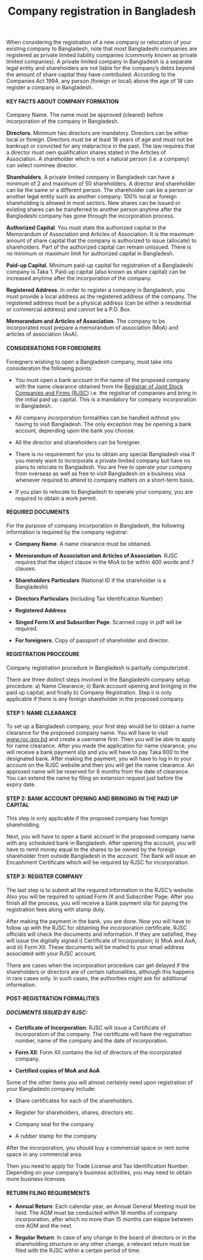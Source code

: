 ﻿---
layout: post
title: Company registration in Bangladesh  
---

When considering the registration of a new company or relocation of your existing company to Bangladesh, note that most Bangladeshi companies are registered as private limited liability companies (commonly known as private limited companies). A private limited company in Bangladesh is a separate legal entity and shareholders are not liable for the company’s debts beyond the amount of share capital they have contributed. According to the Companies Act 1994, any person (foreign or local) above the age of 18 can register a company in Bangladesh.

#### KEY FACTS ABOUT COMPANY FORMATION

Company Name.  The name must be approved (cleared) before incorporation of the company in Bangladesh.

**Directors**.  Minimum two directors are mandatory. Directors can be either local or foreign. Directors must be at least 18 years of age and must not be bankrupt or convicted for any malpractice in the past. The law requires that a director must own qualification shares stated in the Articles of Association. A shareholder which is not a natural person (i.e. a company) can select nominee director.

**Shareholders**.  A private limited company in Bangladesh can have a minimum of 2 and maximum of 50 shareholders. A director and shareholder can be the same or a different person. The shareholder can be a person or another legal entity such as another company. 100% local or foreign shareholding is allowed in most sectors. New shares can be issued or existing shares can be transferred to another person anytime after the Bangladeshi company has gone through the incorporation process.

**Authorized Capital**. You must state the authorized capital in the Memorandum of Association and Articles of Association. It is the maximum amount of share capital that the company is authorized to issue (allocate) to shareholders. Part of the authorized capital can remain unissued. There is no minimum or maximum limit for authorized capital in Bangladesh.

**Paid-up Capital**.  Minimum paid-up capital for registration of a Bangladeshi company is Taka 1. Paid-up capital (also known as share capital) can be increased anytime after the incorporation of the company.

**Registered Address**.  In order to register a company in Bangladesh, you must provide a local address as the registered address of the company. The registered address must be a physical address (can be either a residential or commercial address) and cannot be a P.O. Box.

**Memorandum and Articles of Association**. The company to be incorporated must prepare a memorandum of association (MoA) and articles of association (AoA).

#### CONSIDERATIONS FOR FOREIGNERS

Foreigners wishing to open a Bangladesh company, must take into consideration the following points:

- You must open a bank account in the name of the proposed company with the name clearance obtained from the [Registrar of Joint Stock Companies and Firms (RJSC)](http://www.roc.gov.bd) i.e. the registrar of companies and bring in the initial paid up capital. This is a mandatory for company incorporation in Bangladesh.

- All company incorporation formalities can be handled without you having to visit Bangladesh. The only exception may be opening a bank account, depending upon the bank you choose.

- All the director and shareholders can be foreigner.

- There is no requirement for you to obtain any special Bangladesh visa if you merely want to incorporate a private limited company but have no plans to relocate to Bangladesh. You are free to operate your company from overseas as well as free to visit Bangladesh on a business visa whenever required to attend to company matters on a short-term basis.

- If you plan to relocate to Bangladesh to operate your company, you are required to obtain a work permit.

#### REQUIRED DOCUMENTS

For the purpose of company incorporation in Bangladesh, the following information is required by the company registrar:

- **Company Name**. A name clearance must be obtained.

- **Memorandum of Association and Articles of Association**. RJSC requires that the object clause in the MoA to be within 400 words and 7 clauses.

- **Shareholders Particulars** (National ID if the shareholder is a Bangladeshi)

- **Directors Particulars** (including Tax Identification Number)

- **Registered Address**

- **Singed Form IX and Subscriber Page**. Scanned copy in pdf will be required.

- **For foreigners**. Copy of passport of shareholder and director.

#### REGISTRATION PROCEDURE

Company registration procedure in Bangladesh is partially computerized.

There are three distinct steps involved in the Bangladeshi company setup procedure: a) Name Clearance; ii) Bank account opening and bringing in the paid up capital; and finally b) Company Registration. Step ii is only applicable if there is any foreign shareholder in the proposed company.

#### STEP 1: NAME CLEARANCE

To set up a Bangladesh company, your first step would be to obtain a name clearance for the proposed company name. You will have to visit www.roc.gov.bd and create a username first. Then you will be able to apply for name clearance. After you made the application for name clearance, you will receive a bank payment slip and you will have to pay Taka 600 to the designated bank. After making the payment, you will have to log in to your account on the RJSC website and then you will get the name clearance. An approved name will be reserved for 6 months from the date of clearance. You can extend the name by filing an extension request just before the expiry date.

#### STEP 2: BANK ACCOUNT OPENING AND BRINGING IN THE PAID UP CAPITAL

This step is only applicable if the proposed company has foreign shareholding.

Next, you will have to open a bank account in the proposed company name with any scheduled bank in Bangladesh. After opening the account, you will have to remit money equal to the shares to be owned by the foreign shareholder from outside Bangladesh in the account. The Bank will issue an Encashment Certificate which will be required by RJSC for incorporation.

#### STEP 3: REGISTER COMPANY

The last step is to submit all the required information in the RJSC’s website. Also you will be required to upload Form IX and Subscriber Page. After you finish all the process, you will receive a bank payment slip for paying the registration fees along with stamp duty.

After making the payment in the bank, you are done. Now you will have to follow up with the RJSC for obtaining the incorporation certificate. RJSC officials will check the documents and information. If they are satisfied, they will issue the digitally signed i) Certificate of Incorporation; ii) MoA and AoA; and iii) Form XII. These documents will be mailed to your email address associated with your RJSC account.

There are cases when the incorporation procedure can get delayed if the shareholders or directors are of certain nationalities, although this happens in rare cases only. In such cases, the authorities might ask for additional information.

#### POST-REGISTRATION FORMALITIES

##### DOCUMENTS ISSUED BY RJSC:

- **Certificate of Incorporation**: RJSC will issue a Certificate of Incorporation of the company. The certificate will have the registration number, name of the company and the date of incorporation.

- **Form XII**: Form XII contains the list of directors of the incorporated company.

- **Certified copies of MoA and AoA**

Some of the other items you will almost certainly need upon registration of your Bangladeshi company include:

- Share certificates for each of the shareholders.

- Register for shareholders, shares, directors etc.

- Company seal for the company

- A rubber stamp for the company

After the incorporation, you should buy a commercial space or rent some space in any commercial area.

Then you need to apply for Trade License and Tax Identification Number. Depending on your company’s business activities, you may need to obtain more business licenses

#### RETURN FILING REQUIREMENTS

- **Annual Return**:  Each calendar year, an Annual General Meeting must be held. The AGM must be conducted within 18 months of company incorporation, after which no more than 15 months can elapse between one AGM and the next.

- **Regular Return**: In case of any change in the board of directors or in the shareholding structure or any other change, a relevant return must be filed with the RJSC within a certain period of time.
